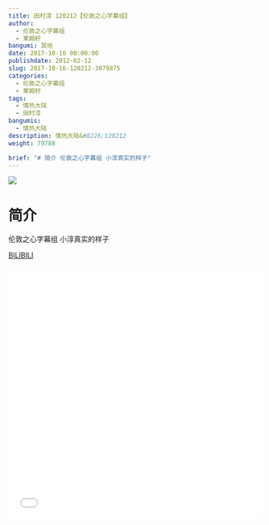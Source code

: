 ```yaml
---
title: 田村淳 120212【伦敦之心字幕组】
author: 
  - 伦敦之心字幕组
  - 莱姆籽
bangumi: 其他
date: 2017-10-16 00:00:00
publishdate: 2012-02-12
slug: 2017-10-16-120212-3879875
categories: 
  - 伦敦之心字幕组
  - 莱姆籽
tags: 
  - 情热大陆
  - 田村淳
bangumis: 
  - 情热大陆
description: 情热大陆&#8226;120212
weight: 79788

brief: "# 简介 伦敦之心字幕组 小淳真实的样子"
---
```


![](https://i.imgur.com/txG8QDL.jpg)

# 简介  
伦敦之心字幕组 小淳真实的样子

  [BILIBILI](https://www.bilibili.com/video/av3879875/)


<div class="vcontainer">  <iframe class='video' src="//www.bilibili.com/blackboard/player.html?aid=3879875" width="100%" height="500" frameborder="0" allowfullscreen="allowfullscreen"></iframe></div>

